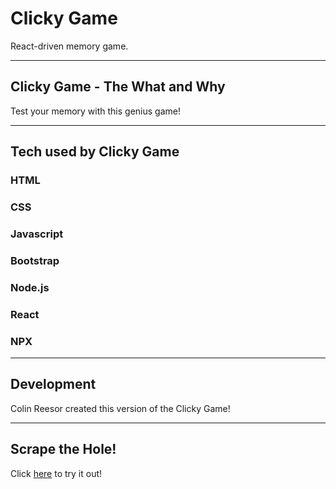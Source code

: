 # Clicky Game
React-driven memory game.

****
## Clicky Game - The What and Why
Test your memory with this genius game!

****
## Tech used by Clicky Game

### **HTML**
### **CSS**
### **Javascript**
### **Bootstrap**
### **Node.js**
### **React**
### **NPX**
****
## Development

Colin Reesor created this version of the Clicky Game!

****
## Scrape the Hole!

Click [here](https://colinseven8.github.io/Clicky-Game/) to try it out!